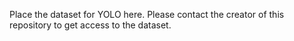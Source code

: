 Place the dataset for YOLO here. Please contact the creator of this repository to get access to the dataset.